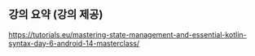 ## 강의 요약 (강의 제공)

https://tutorials.eu/mastering-state-management-and-essential-kotlin-syntax-day-6-android-14-masterclass/
